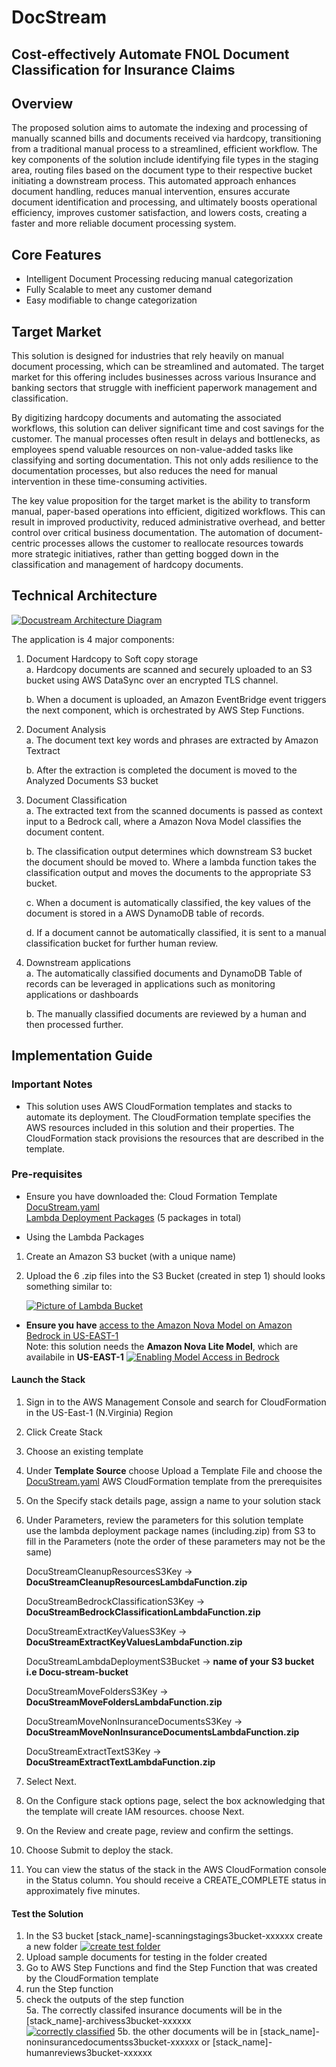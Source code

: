 # DocStream
## Cost-effectively Automate FNOL Document Classification for Insurance Claims

## Overview

The proposed solution aims to automate the indexing and processing of manually scanned bills and documents received via hardcopy, transitioning from a traditional manual process to a streamlined, efficient workflow. The key components of the solution include identifying file types in the staging area, routing files based on the document type to their respective bucket initiating a downstream process. This automated approach enhances document handling, reduces manual intervention, ensures accurate document identification and processing, and ultimately boosts operational efficiency, improves customer satisfaction, and lowers costs, creating a faster and more reliable document processing system.

## Core Features

 * Intelligent Document Processing reducing manual categorization 
 * Fully Scalable to meet any customer demand
 * Easy modifiable to change categorization

## Target Market

This solution is designed for industries that rely heavily on manual document processing, which can be streamlined and automated. The target market for this offering includes businesses across various Insurance and banking sectors that struggle with inefficient paperwork management and classification. 

By digitizing hardcopy documents and automating the associated workflows, this solution can deliver significant time and cost savings for the customer. The manual processes often result in delays and bottlenecks, as employees spend valuable resources on non-value-added tasks like classifying and sorting documentation. This not only adds resilience to the documentation processes, but also reduces the need for manual intervention in these time-consuming activities.

The key value proposition for the target market is the ability to transform manual, paper-based operations into efficient, digitized workflows. This can result in improved productivity, reduced administrative overhead, and better control over critical business documentation. The automation of document-centric processes allows the customer to reallocate resources towards more strategic initiatives, rather than getting bogged down in the classification and management of hardcopy documents.


## Technical Architecture
[![Docustream Architecture Diagram](assets/FSI-v6.drawio.png "DocuStream Architecture ")](https://gitlab.aws.dev/docstream-team-group/DocStream/-/blob/main/assets/FSI-v6.drawio.png)




The application is 4 major components:

1. Document Hardcopy to Soft copy storage  
    a. Hardcopy documents are scanned and securely uploaded to an S3 bucket using AWS DataSync over an encrypted TLS channel.  

    b. When a document is uploaded, an Amazon EventBridge event triggers the next component, which is orchestrated by AWS Step Functions.


2. Document Analysis  
    a. The document text key words and phrases are extracted by Amazon Textract  

    b. After the extraction is completed the document is moved to the Analyzed Documents S3 bucket
3. Document Classification  
    a. The extracted text from the scanned documents is passed as context input to a Bedrock call, where a Amazon Nova Model classifies the document content.

    b. The classification output determines which downstream S3 bucket the document should be moved to. Where a lambda function takes the classification output and moves the documents to the appropriate S3 bucket.

    c. When a document is automatically classified, the key values of the document is stored in a AWS DynamoDB table of records.

    d. If a document cannot be automatically classified, it is sent to a manual classification bucket for further human review.
4. Downstream applications  
    a. The automatically classified documents and DynamoDB Table of records can be leveraged in applications such as monitoring applications or dashboards 

    b. The manually classified documents are reviewed by a human and then processed further.


## Implementation Guide


### Important Notes
* This solution uses AWS CloudFormation templates and stacks to automate its deployment. The CloudFormation template specifies the AWS resources included in this solution and their properties. The CloudFormation stack provisions the resources that are described in the template.

### Pre-requisites
 
 * Ensure you have downloaded the:
  Cloud Formation Template [DocuStream.yaml](https://gitlab.aws.dev/docstream-team-group/DocStream/-/blob/main/infrastructure/cloudformation/DocuStream.yaml)  
  [Lambda Deployment Packages](https://gitlab.aws.dev/docstream-team-group/DocStream/-/tree/main/lambdas) (5 packages in total)

 * Using the Lambda Packages
 1. Create an Amazon S3 bucket (with a unique name)
 2. Upload the 6 .zip files into the S3 Bucket (created in step 1)
    should looks something similar to:

    [![Picture of Lambda Bucket](assets/lambda-bucket.png "Lambda Bucket")](https://gitlab.aws.dev/docstream-team-group/DocStream/-/blob/main/assets/lambda-bucket.png)  

 * **Ensure you have** [access to the Amazon Nova Model on Amazon Bedrock in US-EAST-1](https://docs.aws.amazon.com/bedrock/latest/userguide/getting-started.html)  
 Note: this solution needs the **Amazon Nova Lite Model**, which are availabile in **US-EAST-1**
[![Enabling Model Access in Bedrock](assets/bedrock_access.png "Bedrock Model")](https://gitlab.aws.dev/docstream-team-group/DocStream/-/blob/main/assets/bedrock_access.png)

 
 #### Launch the Stack

1. Sign in to the AWS Management Console and search for CloudFormation in the US-East-1 (N.Virginia) Region 
2. Click Create Stack
3. Choose an existing template
4. Under **Template Source** choose Upload a Template File and choose the [DocuStream.yaml](https://gitlab.aws.dev/docstream-team-group/DocStream/-/blob/main/infrastructure/cloudformation/DocuStream.yaml) AWS CloudFormation template from the prerequisites
5. On the Specify stack details page, assign a name to your solution stack
6. Under Parameters, review the parameters for this solution template   
use the lambda deployment package names (including.zip) from S3 to fill in the Parameters  (note the order of these parameters may not be the same)


    DocuStreamCleanupResourcesS3Key -> **DocuStreamCleanupResourcesLambdaFunction.zip**  


    DocuStreamBedrockClassificationS3Key ->  **DocuStreamBedrockClassificationLambdaFunction.zip**


    DocuStreamExtractKeyValuesS3Key -> **DocuStreamExtractKeyValuesLambdaFunction.zip** 


    DocuStreamLambdaDeploymentS3Bucket ->  **name of your S3 bucket i.e Docu-stream-bucket**


    DocuStreamMoveFoldersS3Key -> **DocuStreamMoveFoldersLambdaFunction.zip**
    
    DocuStreamMoveNonInsuranceDocumentsS3Key ->
    **DocuStreamMoveNonInsuranceDocumentsLambdaFunction.zip**  

    DocuStreamExtractTextS3Key -> **DocuStreamExtractTextLambdaFunction.zip**  

7. Select Next.
8. On the Configure stack options page, select the box acknowledging that the template will create IAM resources. choose Next.
9. On the Review and create page, review and confirm the settings.
10. Choose Submit to deploy the stack.
11. You can view the status of the stack in the AWS CloudFormation console in the Status column. You should receive a CREATE_COMPLETE status in approximately five minutes.

 #### Test the Solution
 1. In the S3 bucket [stack_name]-scanningstagings3bucket-xxxxxx create a new folder
[![create test folder](assets/new_folder_in_scanning_staging.png "new folder")](https://gitlab.aws.dev/docstream-team-group/DocStream/-/blob/main/assets/new_folder_in_scanning_staging.png)
 2. Upload sample documents for testing in the folder created
 3. Go to AWS Step Functions and find the Step Function that was created by the CloudFormation template
 4. run the Step function
 5. check the outputs of the step function  
 5a. The correctly classifed insurance documents will be in the [stack_name]-archivess3bucket-xxxxxx  
 [![correctly classified](assets/correct_classified.png "correct")](https://gitlab.aws.dev/docstream-team-group/DocStream/-/blob/main/assets/correct_classified.png)
 5b. the other documents will be in [stack_name]-noninsurancedocumentss3bucket-xxxxxx or [stack_name]-humanreviews3bucket-xxxxxx

